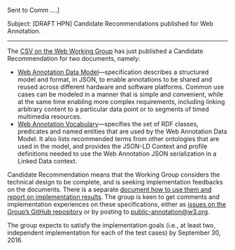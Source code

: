 Sent to Comm ....]

Subject: [DRAFT HPN] Candidate Recommendations published for Web Annotation.

----------------------------

<p>The <a href="https://www.w3.org/annotation/">CSV on the Web Working Group</a> has just published a Candidate Recommendation for two documents, namely:</p>

<ul>
<li><a href="http://www.w3.org/TR/2016/CR-annotation-model-20160705/">Web Annotation Data Model</a>—specification describes a structured model and format, in JSON, to enable annotations to be shared and reused across different hardware and software platforms. Common use cases can be modeled in a manner that is simple and convenient, while at the same time enabling more complex requirements, including linking arbitrary content to a particular data point or to segments of timed multimedia resources.</li>
<li><a href="http://www.w3.org/TR/2016/CR-annotation-vocab-20160705/">Web Annotation Vocabulary</a>—specifies the set of RDF classes, predicates and named entities that are used by the Web Annotation Data Model. It also lists recommended terms from other ontologies that are used in the model, and provides the JSON-LD Context and profile definitions needed to use the Web Annotation JSON serialization in a Linked Data context.</li>
</ul>


<p>Candidate Recommendation means that the Working Group considers the technical design to be complete, and is seeking implementation feedbacks on the documents. There is a separate <a href="https://github.com/w3c/web-annotation-tests/blob/master/README.md">document how to use them and report on implementation results</a>. The group is keen to get comments and implementation experiences on these specifications, either as <a href="https://github.com/w3c/web-annotation/issues">issues on the Group’s GitHub repository</a> or by posting to <a href="mailto:public-annotation@w3.org">public-annotation@w3.org</a>.</p>

<p>The group expects to satisfy the implementation goals (i.e., at least two, independent implementation for each of the test cases) by September 30, 2016.</p>
